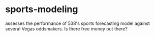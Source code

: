 # sports-modeling
assesses the performance of 538's sports forecasting model against several Vegas oddsmakers. Is there free money out there?
